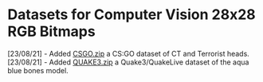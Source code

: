 # Datasets for Computer Vision 28x28 RGB Bitmaps

[23/08/21] - Added [CSGO.zip](https://github.com/TFCNN/DOCS/raw/main/DATASETS/CSGO.zip) a CS:GO dataset of CT and Terrorist heads.<br>
[23/08/21] - Added [QUAKE3.zip](https://github.com/TFCNN/DOCS/raw/main/DATASETS/QUAKE3.zip) a Quake3/QuakeLive dataset of the aqua blue bones model.
